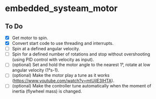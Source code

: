# embedded_systeam_motor

## To Do

- [x] Get motor to spin.
- [x] Convert start code to use threading and interrupts.
- [ ] Spin at a defined angular velocity.
- [ ] Spin for a defined number of rotations and stop without overshooting (using PID control with velocity as input).
- [ ] (optional) Set and hold the motor angle to the nearest 1°, rotate at low angular velocity (1°s-1).
- [ ] (optional) Make the motor play a tune as it works (https://www.youtube.com/watch?v=mtUjIE3IHTA).
- [ ] (optional) Make the controller tune automatically when the moment of inertia (flywheel mass) is changed.
